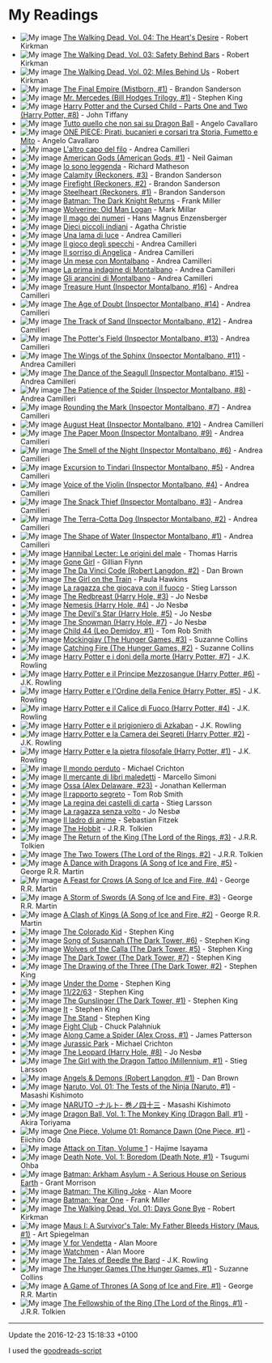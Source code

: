 # My Readings
- ![My image](http://images.gr-assets.com/books/1460242153m/138397.jpg)	[The Walking Dead, Vol. 04: The Heart's Desire](http://www.goodreads.com/book/show/138397.The_Walking_Dead_Vol_04) - Robert Kirkman
- ![My image](http://images.gr-assets.com/books/1345769167m/30069.jpg)	[The Walking Dead, Vol. 03: Safety Behind Bars](http://www.goodreads.com/book/show/30069.The_Walking_Dead_Vol_03) - Robert Kirkman
- ![My image](http://images.gr-assets.com/books/1298563748m/138396.jpg)	[The Walking Dead, Vol. 02: Miles Behind Us](http://www.goodreads.com/book/show/138396.The_Walking_Dead_Vol_02) - Robert Kirkman
- ![My image](http://images.gr-assets.com/books/1480717416m/68428.jpg)	[The Final Empire (Mistborn, #1)](http://www.goodreads.com/book/show/68428.The_Final_Empire) - Brandon Sanderson
- ![My image](http://images.gr-assets.com/books/1468705326m/18775247.jpg)	[Mr. Mercedes (Bill Hodges Trilogy, #1)](http://www.goodreads.com/book/show/18775247-mr-mercedes) - Stephen King
- ![My image](http://images.gr-assets.com/books/1470082995m/29056083.jpg)	[Harry Potter and the Cursed Child - Parts One and Two (Harry Potter, #8)](http://www.goodreads.com/book/show/29056083-harry-potter-and-the-cursed-child---parts-one-and-two) - John Tiffany
- ![My image](http://s.gr-assets.com/assets/nophoto/book/111x148-bcc042a9c91a29c1d680899eff700a03.png)	[Tutto quello che non sai su Dragon Ball](http://www.goodreads.com/book/show/25965998-tutto-quello-che-non-sai-su-dragon-ball) - Angelo Cavallaro
- ![My image](http://s.gr-assets.com/assets/nophoto/book/111x148-bcc042a9c91a29c1d680899eff700a03.png)	[ONE PIECE: Pirati, bucanieri e corsari tra Storia, Fumetto e Mito](http://www.goodreads.com/book/show/20636656-one-piece) - Angelo Cavallaro
- ![My image](http://s.gr-assets.com/assets/nophoto/book/111x148-bcc042a9c91a29c1d680899eff700a03.png)	[L'altro capo del filo](http://www.goodreads.com/book/show/30231883-l-altro-capo-del-filo) - Andrea Camilleri
- ![My image](http://images.gr-assets.com/books/1258417001m/4407.jpg)	[American Gods (American Gods, #1)](http://www.goodreads.com/book/show/4407.American_Gods) - Neil Gaiman
- ![My image](http://images.gr-assets.com/books/1445011909m/9756205.jpg)	[Io sono leggenda](http://www.goodreads.com/book/show/9756205-io-sono-leggenda) - Richard Matheson
- ![My image](http://images.gr-assets.com/books/1437098338m/15704486.jpg)	[Calamity (Reckoners, #3)](http://www.goodreads.com/book/show/15704486-calamity) - Brandon Sanderson
- ![My image](http://images.gr-assets.com/books/1413220816m/15704459.jpg)	[Firefight (Reckoners, #2)](http://www.goodreads.com/book/show/15704459-firefight) - Brandon Sanderson
- ![My image](http://images.gr-assets.com/books/1357576738m/17182126.jpg)	[Steelheart (Reckoners, #1)](http://www.goodreads.com/book/show/17182126-steelheart) - Brandon Sanderson
- ![My image](http://images.gr-assets.com/books/1327892039m/59960.jpg)	[Batman: The Dark Knight Returns](http://www.goodreads.com/book/show/59960.Batman) - Frank Miller
- ![My image](http://s.gr-assets.com/assets/nophoto/book/111x148-bcc042a9c91a29c1d680899eff700a03.png)	[Wolverine: Old Man Logan](http://www.goodreads.com/book/show/6238080-wolverine) - Mark Millar
- ![My image](http://images.gr-assets.com/books/1391982900m/7227767.jpg)	[Il mago dei numeri](http://www.goodreads.com/book/show/7227767-il-mago-dei-numeri) - Hans Magnus Enzensberger
- ![My image](http://images.gr-assets.com/books/1425222404m/25047577.jpg)	[Dieci piccoli indiani](http://www.goodreads.com/book/show/25047577-dieci-piccoli-indiani) - Agatha Christie
- ![My image](http://images.gr-assets.com/books/1338590267m/14749757.jpg)	[Una lama di luce](http://www.goodreads.com/book/show/14749757-una-lama-di-luce) - Andrea Camilleri
- ![My image](http://images.gr-assets.com/books/1328477585m/11730798.jpg)	[Il gioco degli specchi](http://www.goodreads.com/book/show/11730798-il-gioco-degli-specchi) - Andrea Camilleri
- ![My image](http://images.gr-assets.com/books/1328476628m/9678861.jpg)	[Il sorriso di Angelica](http://www.goodreads.com/book/show/9678861-il-sorriso-di-angelica) - Andrea Camilleri
- ![My image](http://images.gr-assets.com/books/1343076294m/2883135.jpg)	[Un mese con Montalbano](http://www.goodreads.com/book/show/2883135-un-mese-con-montalbano) - Andrea Camilleri
- ![My image](http://images.gr-assets.com/books/1332304764m/2789409.jpg)	[La prima indagine di Montalbano](http://www.goodreads.com/book/show/2789409-la-prima-indagine-di-montalbano) - Andrea Camilleri
- ![My image](http://images.gr-assets.com/books/1291041787m/69344.jpg)	[Gli arancini di Montalbano](http://www.goodreads.com/book/show/69344.Gli_arancini_di_Montalbano) - Andrea Camilleri
- ![My image](http://s.gr-assets.com/assets/nophoto/book/111x148-bcc042a9c91a29c1d680899eff700a03.png)	[Treasure Hunt (Inspector Montalbano, #16)](http://www.goodreads.com/book/show/17707503-treasure-hunt) - Andrea Camilleri
- ![My image](http://images.gr-assets.com/books/1339554625m/13065250.jpg)	[The Age of Doubt (Inspector Montalbano, #14)](http://www.goodreads.com/book/show/13065250-the-age-of-doubt) - Andrea Camilleri
- ![My image](http://s.gr-assets.com/assets/nophoto/book/111x148-bcc042a9c91a29c1d680899eff700a03.png)	[The Track of Sand (Inspector Montalbano, #12)](http://www.goodreads.com/book/show/7871833-the-track-of-sand) - Andrea Camilleri
- ![My image](http://s.gr-assets.com/assets/nophoto/book/111x148-bcc042a9c91a29c1d680899eff700a03.png)	[The Potter's Field (Inspector Montalbano, #13)](http://www.goodreads.com/book/show/11065263-the-potter-s-field) - Andrea Camilleri
- ![My image](http://s.gr-assets.com/assets/nophoto/book/111x148-bcc042a9c91a29c1d680899eff700a03.png)	[The Wings of the Sphinx (Inspector Montalbano, #11)](http://www.goodreads.com/book/show/6993705-the-wings-of-the-sphinx) - Andrea Camilleri
- ![My image](http://images.gr-assets.com/books/1344712180m/15808360.jpg)	[The Dance of the Seagull (Inspector Montalbano, #15)](http://www.goodreads.com/book/show/15808360-the-dance-of-the-seagull) - Andrea Camilleri
- ![My image](http://s.gr-assets.com/assets/nophoto/book/111x148-bcc042a9c91a29c1d680899eff700a03.png)	[The Patience of the Spider (Inspector Montalbano, #8)](http://www.goodreads.com/book/show/163165.The_Patience_of_the_Spider) - Andrea Camilleri
- ![My image](http://s.gr-assets.com/assets/nophoto/book/111x148-bcc042a9c91a29c1d680899eff700a03.png)	[Rounding the Mark (Inspector Montalbano, #7)](http://www.goodreads.com/book/show/30966.Rounding_the_Mark) - Andrea Camilleri
- ![My image](http://s.gr-assets.com/assets/nophoto/book/111x148-bcc042a9c91a29c1d680899eff700a03.png)	[August Heat (Inspector Montalbano, #10)](http://www.goodreads.com/book/show/3076614-august-heat) - Andrea Camilleri
- ![My image](http://s.gr-assets.com/assets/nophoto/book/111x148-bcc042a9c91a29c1d680899eff700a03.png)	[The Paper Moon (Inspector Montalbano, #9)](http://www.goodreads.com/book/show/1757251.The_Paper_Moon) - Andrea Camilleri
- ![My image](http://s.gr-assets.com/assets/nophoto/book/111x148-bcc042a9c91a29c1d680899eff700a03.png)	[The Smell of the Night (Inspector Montalbano, #6)](http://www.goodreads.com/book/show/163175.The_Smell_of_the_Night) - Andrea Camilleri
- ![My image](http://s.gr-assets.com/assets/nophoto/book/111x148-bcc042a9c91a29c1d680899eff700a03.png)	[Excursion to Tindari (Inspector Montalbano, #5)](http://www.goodreads.com/book/show/30968.Excursion_to_Tindari) - Andrea Camilleri
- ![My image](http://s.gr-assets.com/assets/nophoto/book/111x148-bcc042a9c91a29c1d680899eff700a03.png)	[Voice of the Violin (Inspector Montalbano, #4)](http://www.goodreads.com/book/show/30969.Voice_of_the_Violin) - Andrea Camilleri
- ![My image](http://s.gr-assets.com/assets/nophoto/book/111x148-bcc042a9c91a29c1d680899eff700a03.png)	[The Snack Thief (Inspector Montalbano, #3)](http://www.goodreads.com/book/show/69366.The_Snack_Thief) - Andrea Camilleri
- ![My image](http://s.gr-assets.com/assets/nophoto/book/111x148-bcc042a9c91a29c1d680899eff700a03.png)	[The Terra-Cotta Dog (Inspector Montalbano, #2)](http://www.goodreads.com/book/show/69343.The_Terra_Cotta_Dog) - Andrea Camilleri
- ![My image](http://s.gr-assets.com/assets/nophoto/book/111x148-bcc042a9c91a29c1d680899eff700a03.png)	[The Shape of Water (Inspector Montalbano, #1)](http://www.goodreads.com/book/show/163166.The_Shape_of_Water) - Andrea Camilleri
- ![My image](http://s.gr-assets.com/assets/nophoto/book/111x148-bcc042a9c91a29c1d680899eff700a03.png)	[Hannibal Lecter: Le origini del male](http://www.goodreads.com/book/show/10396497-hannibal-lecter) - Thomas Harris
- ![My image](http://images.gr-assets.com/books/1397056917m/19288043.jpg)	[Gone Girl](http://www.goodreads.com/book/show/19288043-gone-girl) - Gillian Flynn
- ![My image](http://images.gr-assets.com/books/1303252999m/968.jpg)	[The Da Vinci Code (Robert Langdon, #2)](http://www.goodreads.com/book/show/968.The_Da_Vinci_Code) - Dan Brown
- ![My image](http://images.gr-assets.com/books/1469460259m/22557272.jpg)	[The Girl on the Train](http://www.goodreads.com/book/show/22557272-the-girl-on-the-train) - Paula Hawkins
- ![My image](http://images.gr-assets.com/books/1376841063m/6563501.jpg)	[La ragazza che giocava con il fuoco](http://www.goodreads.com/book/show/6563501-la-ragazza-che-giocava-con-il-fuoco) - Stieg Larsson
- ![My image](http://images.gr-assets.com/books/1320540474m/465226.jpg)	[The Redbreast (Harry Hole, #3)](http://www.goodreads.com/book/show/465226.The_Redbreast) - Jo Nesbø
- ![My image](http://images.gr-assets.com/books/1327312660m/3522419.jpg)	[Nemesis (Harry Hole, #4)](http://www.goodreads.com/book/show/3522419-nemesis) - Jo Nesbø
- ![My image](http://images.gr-assets.com/books/1328611163m/498389.jpg)	[The Devil's Star (Harry Hole, #5)](http://www.goodreads.com/book/show/498389.The_Devil_s_Star) - Jo Nesbø
- ![My image](http://images.gr-assets.com/books/1355881478m/9572203.jpg)	[The Snowman (Harry Hole, #7)](http://www.goodreads.com/book/show/9572203-the-snowman) - Jo Nesbø
- ![My image](http://images.gr-assets.com/books/1326549060m/2161733.jpg)	[Child 44 (Leo Demidov, #1)](http://www.goodreads.com/book/show/2161733.Child_44) - Tom Rob Smith
- ![My image](http://images.gr-assets.com/books/1358275419m/7260188.jpg)	[Mockingjay (The Hunger Games, #3)](http://www.goodreads.com/book/show/7260188-mockingjay) - Suzanne Collins
- ![My image](http://images.gr-assets.com/books/1358273780m/6148028.jpg)	[Catching Fire (The Hunger Games, #2)](http://www.goodreads.com/book/show/6148028-catching-fire) - Suzanne Collins
- ![My image](http://images.gr-assets.com/books/1390908960m/3304459.jpg)	[Harry Potter e i doni della morte (Harry Potter, #7)](http://www.goodreads.com/book/show/3304459-harry-potter-e-i-doni-della-morte) - J.K. Rowling
- ![My image](http://images.gr-assets.com/books/1328395908m/3399930.jpg)	[Harry Potter e il Principe Mezzosangue (Harry Potter, #6)](http://www.goodreads.com/book/show/3399930-harry-potter-e-il-principe-mezzosangue) - J.K. Rowling
- ![My image](http://images.gr-assets.com/books/1328395319m/3399931.jpg)	[Harry Potter e l'Ordine della Fenice (Harry Potter, #5)](http://www.goodreads.com/book/show/3399931-harry-potter-e-l-ordine-della-fenice) - J.K. Rowling
- ![My image](http://images.gr-assets.com/books/1328393319m/43508.jpg)	[Harry Potter e il Calice di Fuoco (Harry Potter, #4)](http://www.goodreads.com/book/show/43508.Harry_Potter_e_il_Calice_di_Fuoco) - J.K. Rowling
- ![My image](http://images.gr-assets.com/books/1280688440m/3310255.jpg)	[Harry Potter e il prigioniero di Azkaban](http://www.goodreads.com/book/show/3310255-harry-potter-e-il-prigioniero-di-azkaban) - J.K. Rowling
- ![My image](http://images.gr-assets.com/books/1328393659m/1410666.jpg)	[Harry Potter e la Camera dei Segreti (Harry Potter, #2)](http://www.goodreads.com/book/show/1410666.Harry_Potter_e_la_Camera_dei_Segreti) - J.K. Rowling
- ![My image](http://images.gr-assets.com/books/1440166270m/1482132.jpg)	[Harry Potter e la pietra filosofale (Harry Potter, #1)](http://www.goodreads.com/book/show/1482132.Harry_Potter_e_la_pietra_filosofale) - J.K. Rowling
- ![My image](http://images.gr-assets.com/books/1349820180m/16077681.jpg)	[Il mondo perduto](http://www.goodreads.com/book/show/16077681-il-mondo-perduto) - Michael Crichton
- ![My image](http://images.gr-assets.com/books/1327354497m/12704136.jpg)	[Il mercante di libri maledetti](http://www.goodreads.com/book/show/12704136-il-mercante-di-libri-maledetti) - Marcello Simoni
- ![My image](http://images.gr-assets.com/books/1420552019m/24322521.jpg)	[Ossa (Alex Delaware, #23)](http://www.goodreads.com/book/show/24322521-ossa) - Jonathan Kellerman
- ![My image](http://images.gr-assets.com/books/1414184085m/23444306.jpg)	[Il rapporto segreto](http://www.goodreads.com/book/show/23444306-il-rapporto-segreto) - Tom Rob Smith
- ![My image](http://images.gr-assets.com/books/1344775735m/6073601.jpg)	[La regina dei castelli di carta](http://www.goodreads.com/book/show/6073601-la-regina-dei-castelli-di-carta) - Stieg Larsson
- ![My image](http://images.gr-assets.com/books/1356387000m/8314175.jpg)	[La ragazza senza volto](http://www.goodreads.com/book/show/8314175-la-ragazza-senza-volto) - Jo Nesbø
- ![My image](http://images.gr-assets.com/books/1294233599m/9696010.jpg)	[Il ladro di anime](http://www.goodreads.com/book/show/9696010-il-ladro-di-anime) - Sebastian Fitzek
- ![My image](http://images.gr-assets.com/books/1372847500m/5907.jpg)	[The Hobbit](http://www.goodreads.com/book/show/5907.The_Hobbit) - J.R.R. Tolkien
- ![My image](http://images.gr-assets.com/books/1389977161m/18512.jpg)	[The Return of the King (The Lord of the Rings, #3)](http://www.goodreads.com/book/show/18512.The_Return_of_the_King) - J.R.R. Tolkien
- ![My image](http://images.gr-assets.com/books/1298415523m/15241.jpg)	[The Two Towers (The Lord of the Rings, #2)](http://www.goodreads.com/book/show/15241.The_Two_Towers) - J.R.R. Tolkien
- ![My image](http://images.gr-assets.com/books/1327885335m/10664113.jpg)	[A Dance with Dragons (A Song of Ice and Fire, #5)](http://www.goodreads.com/book/show/10664113-a-dance-with-dragons) - George R.R. Martin
- ![My image](http://images.gr-assets.com/books/1429538615m/13497.jpg)	[A Feast for Crows (A Song of Ice and Fire, #4)](http://www.goodreads.com/book/show/13497.A_Feast_for_Crows) - George R.R. Martin
- ![My image](http://images.gr-assets.com/books/1471637043m/62291.jpg)	[A Storm of Swords (A Song of Ice and Fire, #3)](http://www.goodreads.com/book/show/62291.A_Storm_of_Swords) - George R.R. Martin
- ![My image](http://images.gr-assets.com/books/1358254974m/10572.jpg)	[A Clash of Kings  (A Song of Ice and Fire, #2)](http://www.goodreads.com/book/show/10572.A_Clash_of_Kings) - George R.R. Martin
- ![My image](http://images.gr-assets.com/books/1422099676m/10574.jpg)	[The Colorado Kid](http://www.goodreads.com/book/show/10574.The_Colorado_Kid) - Stephen King
- ![My image](http://images.gr-assets.com/books/1372296326m/5093.jpg)	[Song of Susannah (The Dark Tower, #6)](http://www.goodreads.com/book/show/5093.Song_of_Susannah) - Stephen King
- ![My image](http://images.gr-assets.com/books/1419360231m/4978.jpg)	[Wolves of the Calla (The Dark Tower, #5)](http://www.goodreads.com/book/show/4978.Wolves_of_the_Calla) - Stephen King
- ![My image](http://images.gr-assets.com/books/1372296329m/5091.jpg)	[The Dark Tower (The Dark Tower, #7)](http://www.goodreads.com/book/show/5091.The_Dark_Tower) - Stephen King
- ![My image](http://images.gr-assets.com/books/1370918050m/5094.jpg)	[The Drawing of the Three (The Dark Tower, #2)](http://www.goodreads.com/book/show/5094.The_Drawing_of_the_Three) - Stephen King
- ![My image](http://images.gr-assets.com/books/1268982908m/6320534.jpg)	[Under the Dome](http://www.goodreads.com/book/show/6320534-under-the-dome) - Stephen King
- ![My image](http://images.gr-assets.com/books/1327876792m/10644930.jpg)	[11/22/63](http://www.goodreads.com/book/show/10644930-11-22-63) - Stephen King
- ![My image](http://images.gr-assets.com/books/1375776480m/43615.jpg)	[The Gunslinger (The Dark Tower, #1)](http://www.goodreads.com/book/show/43615.The_Gunslinger) - Stephen King
- ![My image](http://images.gr-assets.com/books/1334416842m/830502.jpg)	[It](http://www.goodreads.com/book/show/830502.It) - Stephen King
- ![My image](http://images.gr-assets.com/books/1213131305m/149267.jpg)	[The Stand](http://www.goodreads.com/book/show/149267.The_Stand) - Stephen King
- ![My image](http://images.gr-assets.com/books/1357128997m/5759.jpg)	[Fight Club](http://www.goodreads.com/book/show/5759.Fight_Club) - Chuck Palahniuk
- ![My image](http://s.gr-assets.com/assets/nophoto/book/111x148-bcc042a9c91a29c1d680899eff700a03.png)	[Along Came a Spider (Alex Cross, #1)](http://www.goodreads.com/book/show/13145.Along_Came_a_Spider) - James Patterson
- ![My image](http://images.gr-assets.com/books/1344371661m/6424171.jpg)	[Jurassic Park](http://www.goodreads.com/book/show/6424171-jurassic-park) - Michael Crichton
- ![My image](http://images.gr-assets.com/books/1413045306m/23355220.jpg)	[The Leopard (Harry Hole, #8)](http://www.goodreads.com/book/show/23355220-the-leopard) - Jo Nesbø
- ![My image](http://images.gr-assets.com/books/1327868566m/2429135.jpg)	[The Girl with the Dragon Tattoo (Millennium, #1)](http://www.goodreads.com/book/show/2429135.The_Girl_with_the_Dragon_Tattoo) - Stieg Larsson
- ![My image](http://images.gr-assets.com/books/1303390735m/960.jpg)	[Angels & Demons  (Robert Langdon, #1)](http://www.goodreads.com/book/show/960.Angels_Demons) - Dan Brown
- ![My image](http://images.gr-assets.com/books/1435524806m/204042.jpg)	[Naruto, Vol. 01: The Tests of the Ninja (Naruto, #1)](http://www.goodreads.com/book/show/204042.Naruto_Vol_01) - Masashi Kishimoto
- ![My image](http://s.gr-assets.com/assets/nophoto/book/111x148-bcc042a9c91a29c1d680899eff700a03.png)	[NARUTO -ナルト- 巻ノ四十三](http://www.goodreads.com/book/show/4634266-naruto----) - Masashi Kishimoto
- ![My image](http://images.gr-assets.com/books/1442541694m/969275.jpg)	[Dragon Ball, Vol. 1: The Monkey King (Dragon Ball, #1)](http://www.goodreads.com/book/show/969275.Dragon_Ball_Vol_1) - Akira Toriyama
- ![My image](http://images.gr-assets.com/books/1318523719m/1237398.jpg)	[One Piece, Volume 01: Romance Dawn (One Piece, #1)](http://www.goodreads.com/book/show/1237398.One_Piece_Volume_01) - Eiichiro Oda
- ![My image](http://images.gr-assets.com/books/1432712438m/13154150.jpg)	[Attack on Titan, Volume 1](http://www.goodreads.com/book/show/13154150-attack-on-titan-volume-1) - Hajime Isayama
- ![My image](http://images.gr-assets.com/books/1419952134m/13615.jpg)	[Death Note, Vol. 1: Boredom (Death Note, #1)](http://www.goodreads.com/book/show/13615.Death_Note_Vol_1) - Tsugumi Ohba
- ![My image](http://s.gr-assets.com/assets/nophoto/book/111x148-bcc042a9c91a29c1d680899eff700a03.png)	[Batman: Arkham Asylum - A Serious House on Serious Earth](http://www.goodreads.com/book/show/22374.Batman) - Grant Morrison
- ![My image](http://images.gr-assets.com/books/1346331835m/96358.jpg)	[Batman: The Killing Joke](http://www.goodreads.com/book/show/96358.Batman) - Alan Moore
- ![My image](http://images.gr-assets.com/books/1327940389m/59980.jpg)	[Batman: Year One](http://www.goodreads.com/book/show/59980.Batman) - Frank Miller
- ![My image](http://images.gr-assets.com/books/1389233242m/138398.jpg)	[The Walking Dead, Vol. 01: Days Gone Bye](http://www.goodreads.com/book/show/138398.The_Walking_Dead_Vol_01) - Robert Kirkman
- ![My image](http://images.gr-assets.com/books/1327884972m/15196.jpg)	[Maus I: A Survivor's Tale: My Father Bleeds History (Maus, #1)](http://www.goodreads.com/book/show/15196.Maus_I) - Art Spiegelman
- ![My image](http://images.gr-assets.com/books/1343668985m/5805.jpg)	[V for Vendetta](http://www.goodreads.com/book/show/5805.V_for_Vendetta) - Alan Moore
- ![My image](http://images.gr-assets.com/books/1442239711m/472331.jpg)	[Watchmen](http://www.goodreads.com/book/show/472331.Watchmen) - Alan Moore
- ![My image](http://images.gr-assets.com/books/1373467575m/3950967.jpg)	[The Tales of Beedle the Bard](http://www.goodreads.com/book/show/3950967-the-tales-of-beedle-the-bard) - J.K. Rowling
- ![My image](http://images.gr-assets.com/books/1447303603m/2767052.jpg)	[The Hunger Games (The Hunger Games, #1)](http://www.goodreads.com/book/show/2767052-the-hunger-games) - Suzanne Collins
- ![My image](http://images.gr-assets.com/books/1436732693m/13496.jpg)	[A Game of Thrones (A Song of Ice and Fire, #1)](http://www.goodreads.com/book/show/13496.A_Game_of_Thrones) - George R.R. Martin
- ![My image](http://images.gr-assets.com/books/1298411339m/34.jpg)	[The Fellowship of the Ring (The Lord of the Rings, #1)](http://www.goodreads.com/book/show/34.The_Fellowship_of_the_Ring) - J.R.R. Tolkien

___
Update the 2016-12-23 15:18:33 +0100

I used the [goodreads-script](https://github.com/PierluigiGreto/goodreads-script)
